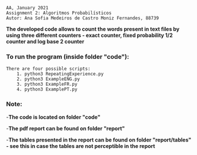     AA, January 2021
    Assignment 2: Algoritmos Probabilísticos
    Autor: Ana Sofia Medeiros de Castro Moniz Fernandes, 88739

**The developed code allows to count the words present in text files by using three different counters - exact counter, fixed probability 1/2 counter and log base 2 counter**

### To run the program (inside folder "code"):

    There are four possible scripts:
		1. python3 RepeatingExperience.py
		2. python3 ExampleENG.py
		3. python3 ExampleFR.py
		4. python3 ExamplePT.py

### Note:

-**The code is located on folder "code"**

-**The pdf report can be found on folder "report"**

-**The tables presented in the report can be found on folder "report/tables" - see this in case the tables are not perceptible in the report**
